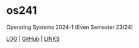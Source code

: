 # os241
Operating Systems 2024-1 (Even Semester 23/24)

[LOG](TXT/mylog.txt) | [GitHub](https://github.com/nadyahoesin/os241) | [LINKS](LINKS/)
